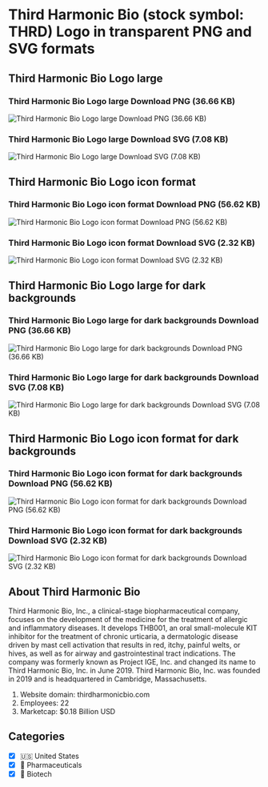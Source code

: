 # Third Harmonic Bio (stock symbol: THRD) Logo in transparent PNG and SVG formats

## Third Harmonic Bio Logo large

### Third Harmonic Bio Logo large Download PNG (36.66 KB)

![Third Harmonic Bio Logo large Download PNG (36.66 KB)](/img/orig/THRD_BIG-569dc218.png)

### Third Harmonic Bio Logo large Download SVG (7.08 KB)

![Third Harmonic Bio Logo large Download SVG (7.08 KB)](/img/orig/THRD_BIG-da617f32.svg)

## Third Harmonic Bio Logo icon format

### Third Harmonic Bio Logo icon format Download PNG (56.62 KB)

![Third Harmonic Bio Logo icon format Download PNG (56.62 KB)](/img/orig/THRD-7adae04e.png)

### Third Harmonic Bio Logo icon format Download SVG (2.32 KB)

![Third Harmonic Bio Logo icon format Download SVG (2.32 KB)](/img/orig/THRD-727d192c.svg)

## Third Harmonic Bio Logo large for dark backgrounds

### Third Harmonic Bio Logo large for dark backgrounds Download PNG (36.66 KB)

![Third Harmonic Bio Logo large for dark backgrounds Download PNG (36.66 KB)](/img/orig/THRD_BIG.D-21dcdfb9.png)

### Third Harmonic Bio Logo large for dark backgrounds Download SVG (7.08 KB)

![Third Harmonic Bio Logo large for dark backgrounds Download SVG (7.08 KB)](/img/orig/THRD_BIG.D-62f5c5a0.svg)

## Third Harmonic Bio Logo icon format for dark backgrounds

### Third Harmonic Bio Logo icon format for dark backgrounds Download PNG (56.62 KB)

![Third Harmonic Bio Logo icon format for dark backgrounds Download PNG (56.62 KB)](/img/orig/THRD.D-da9b470d.png)

### Third Harmonic Bio Logo icon format for dark backgrounds Download SVG (2.32 KB)

![Third Harmonic Bio Logo icon format for dark backgrounds Download SVG (2.32 KB)](/img/orig/THRD.D-19d552ef.svg)

## About Third Harmonic Bio

Third Harmonic Bio, Inc., a clinical-stage biopharmaceutical company, focuses on the development of the medicine for the treatment of allergic and inflammatory diseases. It develops THB001, an oral small-molecule KIT inhibitor for the treatment of chronic urticaria, a dermatologic disease driven by mast cell activation that results in red, itchy, painful welts, or hives, as well as for airway and gastrointestinal tract indications. The company was formerly known as Project IGE, Inc. and changed its name to Third Harmonic Bio, Inc. in June 2019. Third Harmonic Bio, Inc. was founded in 2019 and is headquartered in Cambridge, Massachusetts.

1. Website domain: thirdharmonicbio.com
2. Employees: 22
3. Marketcap: $0.18 Billion USD


## Categories
- [x] 🇺🇸 United States
- [x] 💊 Pharmaceuticals
- [x] 🧬 Biotech
